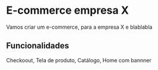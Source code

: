 # E-commerce empresa X

Vamos criar um e-commerce, para a empresa X e blablabla

## Funcionalidades

Checkoout, Tela de produto, Catálogo, Home com bannner

